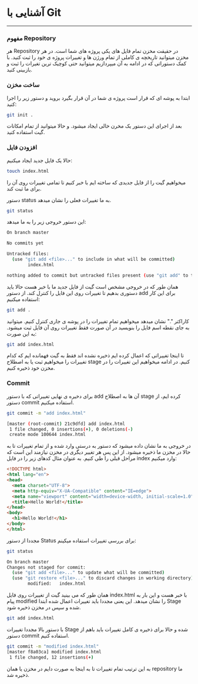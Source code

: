 # آشنایی با Git 



------



### مفهوم Repository

هر Repository در حقیقت مخزن تمام فایل های یکی پروژه های شما است. در هر مخزن میتوانید تاریخچه ی کاملی از تمام ورژن ها و تغییرات پروژه ی خود را ثبت کنید. با کمک دستوراتی که در ادامه به آن میپردازیم میتوانید حتی کوچیک ترین تغیرات را ثبت و بازبینی کنید.



### ساخت مخزن

ابتدا به پوشه ای که قرار است پروژه ی شما در آن قرار بگیرد بروید و دستور زیر را اجرا کنید:

```bash
git init .
```

بعد از اجرای این دستور یک مخرن خالی ایجاد میشود. و حالا میتوانید از تمام امکانات گیت استفاده کنید.





### افزودن فایل



حالا یک فایل جدید ایجاد میکنیم: 

```bash
touch index.html
```

میخواهیم گیت را از فایل جدیدی که ساخته ایم با خبر کنیم تا تمامی تغییرات روی آن را برای ما ثبت کند.

دستور status به ما تغییرات فعلی را نشان میدهد.

```bash
git status
```

این دستور خروجی زیر را به ما میدهد:

```bash
On branch master

No commits yet

Untracked files:
  (use "git add <file>..." to include in what will be committed)
        index.html

nothing added to commit but untracked files present (use "git add" to track)


```

همان طور که در خروجی مشخص است گیت از فایل جدید ما با خبر هست حالا باید دستوری بدهیم تا تغییرات روی این فایل را کنترل کند. از دستور add برای این کار استفاده میکنیم:

 

```bash
git add .

```

کاراکتر "." نشان میدهد میخواهیم تمام تغییرات را در پوشه ی جاری کنترل کنیم. میتوانید به جای نقطه اسم فایل را بنویسید در آن صورت فقط تغییرات روی آن فایل ثبت میشود. به این صورت:

```bash
git add index.html
```

تا اینجا تغییراتی که اعمال کرده ایم ذخیره نشده اند فقط به گیت فهمانده ایم که کدام تغییرات را میخواهیم ثبت یا به اصطلاح stage کنیم. در ادامه میخواهیم این تغییرات را در مخزن خود ذخیره کنیم.



### Commit

برای دخیره ی نهایی تغییراتی که با دستور add آن ها به اصطلاح stage کرده ایم، از دستور commit استفاده میکنیم.

```bash
git commit -m "add index.html"
```

```bash
[master (root-commit) 21c9dfd] add index.html
 1 file changed, 0 insertions(+), 0 deletions(-)
 create mode 100644 index.html
```

در خروجی به ما نشان داده میشود که دستور به درستی وارد شده و از تمام تغییرات تا به حالا در مخزن ما ذخیره میشود. از این پس هر تغییر دیگری در مخزن نیازمند این است که مراحل قبلی را طی کنیم. به عنوان مثال کدهای زیر را در فایل index وارد میکنیم:

```html
<!DOCTYPE html>
<html lang="en">
<head>
  <meta charset="UTF-8">
  <meta http-equiv="X-UA-Compatible" content="IE=edge">
  <meta name="viewport" content="width=device-width, initial-scale=1.0">
  <title>Hello World!</title>
</head>
<body>
  <h1>Hello World!</h1>
</body>
</html>
```

 مجددا از دستور Status برای بررسی تغییرات استفاده میکینم:

```bash
git status
```

```bash
On branch master
Changes not staged for commit:
  (use "git add <file>..." to update what will be committed)
  (use "git restore <file>..." to discard changes in working directory)
        modified:   index.html

```

همان طور که می بینید گیت از تغییرات روی فایل index.html با خبر هست و این بار به پیام modified را نشان میدهد. این یعنی مجددا باید تغییرات اعمال شده ابتدا Stage شده و سپس در مخزن ذخیره شود.

```bash
git add index.html
```

با دستور بالا مجددا تغییرات Stage شده و حالا برای ذخیره ی کامل تغییرات باید باهم از دستور commit استفاده کنیم.

```bash
git commit -m "modified index.html"
[master f8a03ca] modified index.html
 1 file changed, 12 insertions(+)
```

به این ترتیب تمام تغییرات تا به اینجا به صورت دایم در مخزن یا همان repository ما ذخیره شد.

